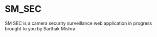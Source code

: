 # SM_SEC
SM SEC is a camera security surveillance web application in progress brought to you by Sarthak Mishra
